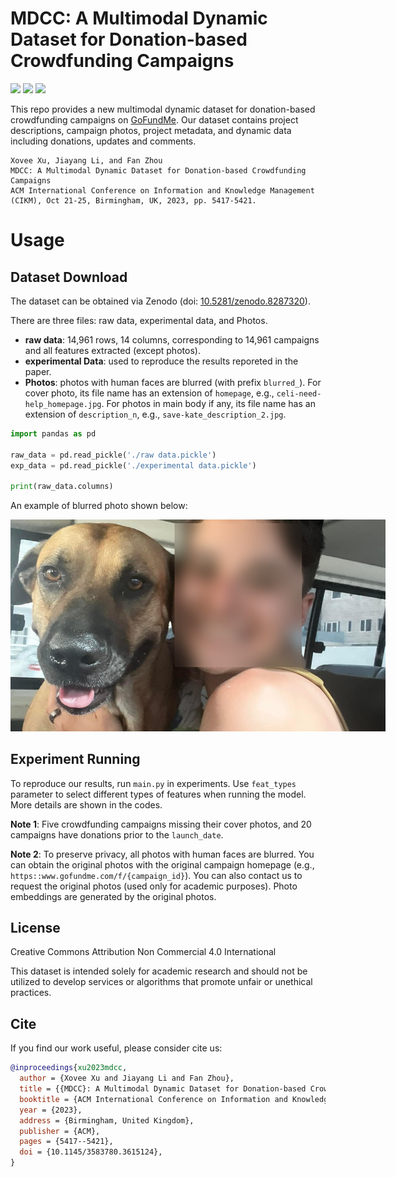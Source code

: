 # MDCC: A Multimodal Dynamic Dataset for Donation-based Crowdfunding Campaigns

[![](https://img.shields.io/badge/Paper_DOI-10.1145/3583780.3615124-orange)](https://doi.org/10.1145/3583780.3615124) [![](https://img.shields.io/badge/Data_DOI-10.5281/zenodo.8287320-blue)](https://doi.org/10.5281/zenodo.8287320) ![](https://img.shields.io/badge/CIKM-23-green)  

This repo provides a new multimodal dynamic dataset for donation-based crowdfunding campaigns on [GoFundMe](https://gofundme.com/). Our dataset contains project descriptions, campaign photos, project metadata, and dynamic data including donations, updates and comments. 

    Xovee Xu, Jiayang Li, and Fan Zhou
    MDCC: A Multimodal Dynamic Dataset for Donation-based Crowdfunding Campaigns
    ACM International Conference on Information and Knowledge Management (CIKM), Oct 21-25, Birmingham, UK, 2023, pp. 5417-5421.

# Usage

## Dataset Download

The dataset can be obtained via Zenodo
(doi: [10.5281/zenodo.8287320](https://doi.org/10.5281/zenodo.8287320)).

There are three files: raw data, experimental data, and Photos. 

- **raw data**: 14,961 rows, 14 columns, corresponding to 14,961 campaigns and all features extracted (except photos).
- **experimental Data**: used to reproduce the results reporeted in the paper. 
- **Photos**: photos with human faces are blurred (with prefix `blurred_`). For cover photo, its file name has an extension of `homepage`, e.g., `celi-need-help_homepage.jpg`. For photos in main body if any, its file name has an extension of `description_n`, e.g., `save-kate_description_2.jpg`. 


```python
import pandas as pd

raw_data = pd.read_pickle('./raw data.pickle')
exp_data = pd.read_pickle('./experimental data.pickle')

print(raw_data.columns)
```

An example of blurred photo shown below: 
<div style="text-align: center;">
<img src="./sample-photo.jpg" alt="blurred photo" style="max-width: 600px; max-height: 400px;" />
</div>

## Experiment Running

To reproduce our results, run `main.py` in experiments. Use `feat_types` parameter to select different types of features when running the model. More details are shown in the codes. 

**Note 1**: Five crowdfunding campaigns missing their cover photos, and 20 campaigns have donations prior to the `launch_date`. 

**Note 2**: To preserve privacy, all photos with human faces are blurred. You can obtain the original photos with the original campaign homepage (e.g., `https::www.gofundme.com/f/{campaign_id}`). You can also contact us to request the original photos (used only for academic purposes). Photo embeddings are generated by the original photos. 

## License

Creative Commons Attribution Non Commercial 4.0 International

This dataset is intended solely for academic research and should not be utilized to develop services or algorithms that promote unfair or unethical practices.

## Cite

If you find our work useful, please consider cite us:

```bibtex
@inproceedings{xu2023mdcc, 
  author = {Xovee Xu and Jiayang Li and Fan Zhou}, 
  title = {{MDCC}: A Multimodal Dynamic Dataset for Donation-based Crowdfunding Campaigns}, 
  booktitle = {ACM International Conference on Information and Knowledge Management (CIKM)}, 
  year = {2023},
  address = {Birmingham, United Kingdom},
  publisher = {ACM},
  pages = {5417--5421}, 
  doi = {10.1145/3583780.3615124}, 
}
```
